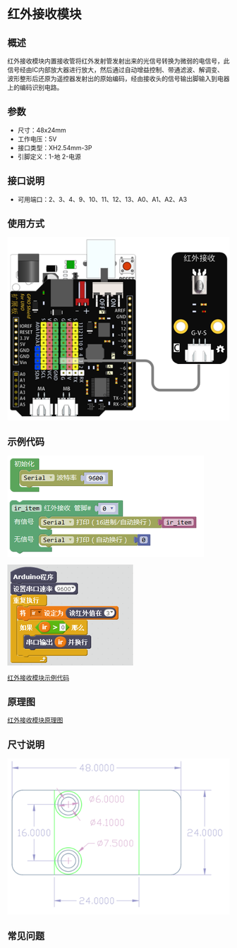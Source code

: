 # 红外接收模块

## 概述

红外接收模块内置接收管将红外发射管发射出来的光信号转换为微弱的电信号，此信号经由IC内部放大器进行放大，然后通过自动增益控制、带通滤波、解调变、 波形整形后还原为遥控器发射出的原始编码，经由接收头的信号输出脚输入到电器上的编码识别电路。

## 参数

* 尺寸：48x24mm
* 工作电压：5V
* 接口类型：XH2.54mm-3P
* 引脚定义：1-地 2-电源 

## 接口说明

* 可用端口：2、3、4、9、10、11、12、13、A0、A1、A2、A3

## 使用方式

![](../../.gitbook/assets/arduino-31.png)

## 示例代码

![](../../.gitbook/assets/arduino-200.png)

![](../../.gitbook/assets/arduino-56.png)

[红外接收模块示例代码](http://www.haohaodada.com/show.php?id=956405)

## 原理图

[红外接收模块原理图](https://github.com/Haohaodada-official/haohaodada-docs/blob/master/原理图/红外接收模块.pdf)

## 尺寸说明

![](../../.gitbook/assets/arduino-01.png)

## 常见问题

